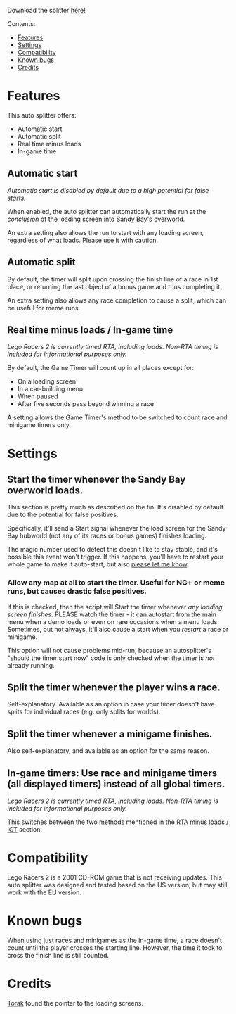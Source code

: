 Download the splitter [here](https://raw.githubusercontent.com/ShadowFoxNixill/AutoSplitters/master/LegoRacers2.asl)!

Contents:

* [Features](#features)
* [Settings](#settings)
* [Compatibility](#compatibility)
* [Known bugs](#known-bugs)
* [Credits](#credits)

# Features
This auto splitter offers:

* Automatic start
* Automatic split
* Real time minus loads
* In-game time

## Automatic start
*Automatic start is disabled by default due to a high potential for false starts.*

When enabled, the auto splitter can automatically start the run at the *conclusion* of the loading screen into Sandy Bay's overworld.

An extra setting also allows the run to start with any loading screen, regardless of what loads. Please use it with caution.

## Automatic split
By default, the timer will split upon crossing the finish line of a race in 1st place, or returning the last object of a bonus game and thus completing it.

An extra setting also allows any race completion to cause a split, which can be useful for meme runs.

## Real time minus loads / In-game time
*Lego Racers 2 is currently timed RTA, including loads. Non-RTA timing is included for informational purposes only.*

By default, the Game Timer will count up in all places except for:

* On a loading screen
* In a car-building menu
* When paused
* After five seconds pass beyond winning a race

A setting allows the Game Timer's method to be switched to count race and minigame timers only.

# Settings

## Start the timer whenever the Sandy Bay overworld loads.
This section is pretty much as described on the tin. It's disabled by default due to the potential for false positives.

Specifically, it'll send a Start signal whenever the load screen for the Sandy Bay hubworld (not any of its races or bonus games) finishes loading.

The magic number used to detect this doesn't like to stay stable, and it's possible this event won't trigger. If this happens, you'll have to restart your whole game to make it auto-start, but also [please let me know](https://github.com/ShadowFoxNixill/AutoSplitters/issues/).

### Allow any map at all to start the timer. Useful for NG+ or meme runs, but causes drastic false positives.
If this is checked, then the script will Start the timer whenever *any loading screen finishes*. PLEASE watch the timer - it can autostart from the main menu when a demo loads or even on rare occasions when a menu loads. Sometimes, but not always, it'll also cause a start when you *restart* a race or minigame.

This option will not cause problems mid-run, because an autosplitter's "should the timer start now" code is only checked when the timer is *not* already running.

## Split the timer whenever the player wins a race.
Self-explanatory. Available as an option in case your timer doesn't have splits for individual races (e.g. only splits for worlds).

## Split the timer whenever a minigame finishes.
Also self-explanatory, and available as an option for the same reason.

## In-game timers: Use race and minigame timers (all displayed timers) instead of all global timers.
*Lego Racers 2 is currently timed RTA, including loads. Non-RTA timing is included for informational purposes only.*

This switches between the two methods mentioned in the [RTA minus loads / IGT](#real-time-minus-loads--in-game-time) section.

# Compatibility
Lego Racers 2 is a 2001 CD-ROM game that is not receiving updates. This auto splitter was designed and tested based on the US version, but may still work with the EU version.

# Known bugs
When using just races and minigames as the in-game time, a race doesn't count until the player crosses the starting line. However, the time it took to cross the finish line is still counted.

# Credits
[Torak](https://www.speedrun.com/user/Torak) found the pointer to the loading screens.
